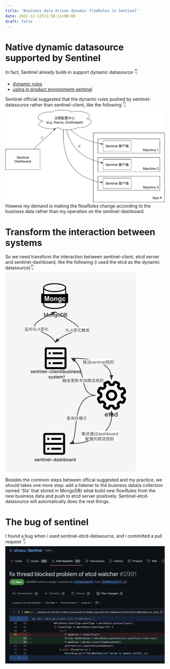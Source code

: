 ```yaml
---
title: "Business data driven dynamic flowRules in Sentinel"
date: 2022-12-12T21:58:11+08:00
draft: false
---
```

# Native dynamic datasource supported by Sentinel
In fact, Sentinel already build-in support dynamic datasource 👇
* [dynamic rules](https://github.com/alibaba/Sentinel/wiki/%E5%8A%A8%E6%80%81%E8%A7%84%E5%88%99%E6%89%A9%E5%B1%95)
* [using in product environment-sentinel](https://github.com/alibaba/Sentinel/wiki/%E5%9C%A8%E7%94%9F%E4%BA%A7%E7%8E%AF%E5%A2%83%E4%B8%AD%E4%BD%BF%E7%94%A8-Sentinel#%E8%A7%84%E5%88%99%E7%AE%A1%E7%90%86%E5%8F%8A%E6%8E%A8%E9%80%81)

Sentinel official suggested that the dynamic rules pushed by sentinel-datasource rather than sentinel-client, 
like the following 👇
![](https://raw.githubusercontent.com/Yan1025/picbed/master/picbed/53381986-a0b73f00-39ad-11e9-90cf-b49158ae4b6f.png)
Howeve my demand is making the flowRules change according to the business data rather than my operation on the sentinel-dashboard.

# Transform the interaction between systems
So we need transform the interaction between sentinel-client, etcd server and sentinet-dashboard, like the following
(i used the etcd as the dynamic datasource)👇
![](https://raw.githubusercontent.com/Yan1025/picbed/master/picbed/%E6%9C%AA%E5%91%BD%E5%90%8D%E6%96%87%E4%BB%B6%20(90).png)

Besides the common steps between offical suggested and my practice, we should takes one more step: 
add a listener to the business data(a collection named 'Sla' that stored in MongoDB) what build new flowRules from the 
new business data and push to etcd server positively. Sentinel-etcd-datasource will automatically does the rest things.

# The bug of sentinel
I found a bug when i used sentinel-etcd-datasource, and i committed a pull request 👇
![](https://raw.githubusercontent.com/Yan1025/picbed/master/picbed/aaa.png)